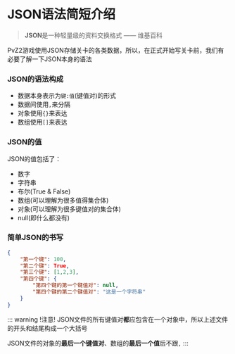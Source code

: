 # JSON语法简短介绍

> **JSON**是一种轻量级的资料交换格式 —— 维基百科

PvZ2游戏使用JSON存储关卡的各类数据，所以，在正式开始写关卡前，我们有必要了解一下JSON本身的语法

### JSON的语法构成
- 数据本身表示为`键:值`(键值对)的形式
- 数据间使用`,`来分隔
- 对象使用`{}`来表达
- 数组使用`[]`来表达

### JSON的值
JSON的值包括了：
- 数字
- 字符串
- 布尔(True & False)
- 数组(可以理解为很多值得集合体)
- 对象(可以理解为很多键值对的集合体)
- null(即什么都没有)

### 简单JSON的书写
``` JSON
{
    "第一个键": 100,
    "第二个键": True,
    "第三个键": [1,2,3],
    "第四个键": {
        "第四个键的第一个键值对": null,
        "第四个键的第二个键值对": "这是一个字符串"
    }
}
```

::: warning !注意!
JSON文件的所有键值对**都**应包含在一个对象中，所以上述文件的开头和结尾构成一个大括号

JSON文件的对象的**最后一个键值对**、数组的**最后一个值**后不跟`,`
:::